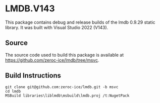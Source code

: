 # LMDB.V143

This package contains debug and release builds of the lmdb 0.9.29 static library. It was built with Visual Studio 2022 (V143).

## Source

The source code used to build this package is available at https://github.com/zeroc-ice/lmdb/tree/msvc.

## Build Instructions
```
git clone git@github.com:zeroc-ice/lmdb.git -b msvc
cd lmdb
MSBuild libraries\liblmdb\msbuild\lmdb.proj /t:NugetPack
```
